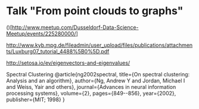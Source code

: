 # Talk "From point clouds to graphs"


()[http://www.meetup.com/Dusseldorf-Data-Science-Meetup/events/225280000/]



http://www.kyb.mpg.de/fileadmin/user_upload/files/publications/attachments/Luxburg07_tutorial_4488%5B0%5D.pdf

http://setosa.io/ev/eigenvectors-and-eigenvalues/


Spectral Clustering
@article{ng2002spectral,
  title={On spectral clustering: Analysis and an algorithm},
  author={Ng, Andrew Y and Jordan, Michael I and Weiss, Yair and others},
  journal={Advances in neural information processing systems},
  volume={2},
  pages={849--856},
  year={2002},
  publisher={MIT; 1998}
}
